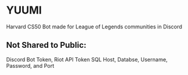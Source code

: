 # YUUMI
Harvard CS50 Bot made for League of Legends communities in Discord

## Not Shared to Public:
Discord Bot Token, Riot API Token
SQL Host, Databse, Username, Password, and Port
